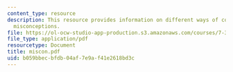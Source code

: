 ```yaml
---
content_type: resource
description: This resource provides information on different ways of confronting student
  misconceptions.
file: https://ol-ocw-studio-app-production.s3.amazonaws.com/courses/7-391-concept-centered-teaching-spring-2006/b059bbecbfdb04af7e9af41e2618bd3c_miscon.pdf
file_type: application/pdf
resourcetype: Document
title: miscon.pdf
uid: b059bbec-bfdb-04af-7e9a-f41e2618bd3c
---
```

